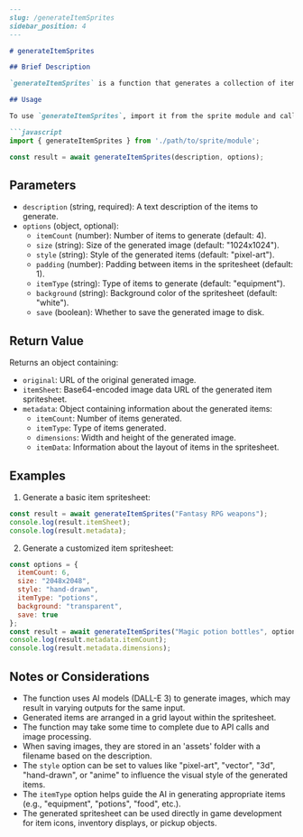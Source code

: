 ```markdown
---
slug: /generateItemSprites
sidebar_position: 4
---

# generateItemSprites

## Brief Description

`generateItemSprites` is a function that generates a collection of item sprites for games using AI-powered image generation. It creates a spritesheet containing multiple items based on a given description and customizable options.

## Usage

To use `generateItemSprites`, import it from the sprite module and call it with a description of the items you want to generate.

```javascript
import { generateItemSprites } from './path/to/sprite/module';

const result = await generateItemSprites(description, options);
```

## Parameters

- `description` (string, required): A text description of the items to generate.
- `options` (object, optional):
  - `itemCount` (number): Number of items to generate (default: 4).
  - `size` (string): Size of the generated image (default: "1024x1024").
  - `style` (string): Style of the generated items (default: "pixel-art").
  - `padding` (number): Padding between items in the spritesheet (default: 1).
  - `itemType` (string): Type of items to generate (default: "equipment").
  - `background` (string): Background color of the spritesheet (default: "white").
  - `save` (boolean): Whether to save the generated image to disk.

## Return Value

Returns an object containing:
- `original`: URL of the original generated image.
- `itemSheet`: Base64-encoded image data URL of the generated item spritesheet.
- `metadata`: Object containing information about the generated items:
  - `itemCount`: Number of items generated.
  - `itemType`: Type of items generated.
  - `dimensions`: Width and height of the generated image.
  - `itemData`: Information about the layout of items in the spritesheet.

## Examples

1. Generate a basic item spritesheet:

```javascript
const result = await generateItemSprites("Fantasy RPG weapons");
console.log(result.itemSheet);
console.log(result.metadata);
```

2. Generate a customized item spritesheet:

```javascript
const options = {
  itemCount: 6,
  size: "2048x2048",
  style: "hand-drawn",
  itemType: "potions",
  background: "transparent",
  save: true
};
const result = await generateItemSprites("Magic potion bottles", options);
console.log(result.metadata.itemCount);
console.log(result.metadata.dimensions);
```

## Notes or Considerations

- The function uses AI models (DALL-E 3) to generate images, which may result in varying outputs for the same input.
- Generated items are arranged in a grid layout within the spritesheet.
- The function may take some time to complete due to API calls and image processing.
- When saving images, they are stored in an 'assets' folder with a filename based on the description.
- The `style` option can be set to values like "pixel-art", "vector", "3d", "hand-drawn", or "anime" to influence the visual style of the generated items.
- The `itemType` option helps guide the AI in generating appropriate items (e.g., "equipment", "potions", "food", etc.).
- The generated spritesheet can be used directly in game development for item icons, inventory displays, or pickup objects.

```